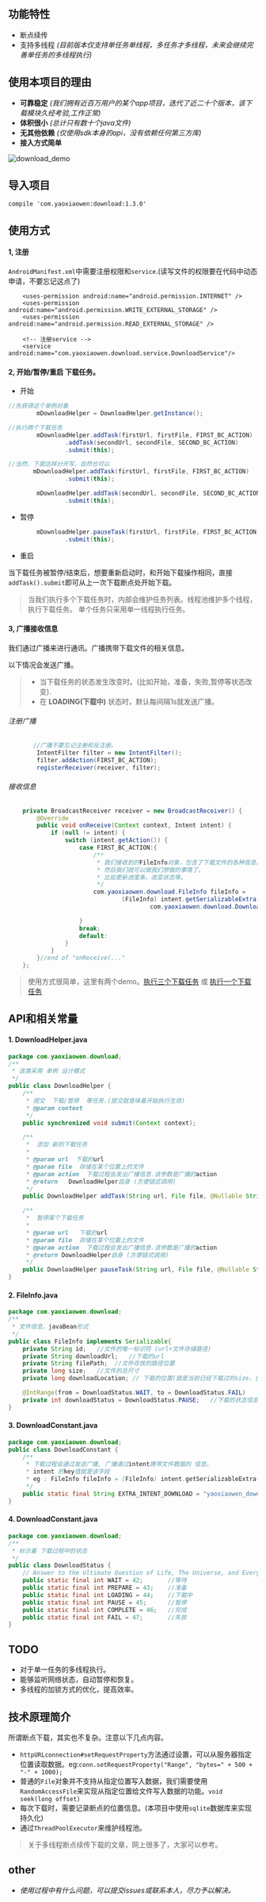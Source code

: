 ## 功能特性

+ 断点续传
+ 支持多线程 *(目前版本仅支持单任务单线程，多任务才多线程，未来会继续完善单任务的多线程执行)*

## 使用本项目的理由

- **可靠稳定** *(我们拥有近百万用户的某个app项目，迭代了近二十个版本，该下载模块久经考验,工作正常)*
- **体积很小** *(总计只有数十个java文件)*
- **无其他依赖** *(仅使用sdk本身的api，没有依赖任何第三方库)*
- **接入方式简单**

![download_demo](https://github.com/yaowen369/DownloadHelper/blob/master/docs/img/download_three.gif)

## 导入项目
```
compile 'com.yaoxiaowen:download:1.3.0'
```

## 使用方式
#### 1, **注册**
`AndroidManifest.xml`中需要注册权限和`service`.(读写文件的权限要在代码中动态申请，不要忘记这点了)
```
    <uses-permission android:name="android.permission.INTERNET" />
    <uses-permission android:name="android.permission.WRITE_EXTERNAL_STORAGE" />
    <uses-permission android:name="android.permission.READ_EXTERNAL_STORAGE" />

    <!-- 注册service -->
    <service android:name="com.yaoxiaowen.download.service.DownloadService"/>
```

#### 2,  **开始/暂停/重启 下载任务。**

+ 开始

```java
//先获得这个单例对象
        mDownloadHelper = DownloadHelper.getInstance();

//执行两个下载任务
        mDownloadHelper.addTask(firstUrl, firstFile, FIRST_BC_ACTION)
                .addTask(secondUrl, secondFile, SECOND_BC_ACTION)
                .submit(this);

//当然，下面这样分开写，自然也可以
       mDownloadHelper.addTask(firstUrl, firstFile, FIRST_BC_ACTION)
                .submit(this);

        mDownloadHelper.addTask(secondUrl, secondFile, SECOND_BC_ACTION)
                .submit(this);
```

+ 暂停
```java
        mDownloadHelper.pauseTask(firstUrl, firstFile, FIRST_BC_ACTION)
                .submit(this);
```

+ 重启

当下载任务被暂停/结束后，想要重新启动时，和开始下载操作相同，直接 `addTask().submit`即可从上一次下载断点处开始下载。


> 当我们执行多个下载任务时，内部会维护任务列表。线程池维护多个线程，执行下载任务。 单个任务只采用单一线程执行任务。



#### 3, **广播接收信息**
我们通过广播来进行通讯。广播携带下载文件的相关信息。

以下情况会发送广播。
> + 当下载任务的状态发生改变时。(比如开始，准备，失败,暂停等状态改变).
> + 在 **LOADING(下载中)** 状态时，默认每间隔1s就发送广播。

###### 注册广播
```java
       //广播不要忘记注册和反注册。
        IntentFilter filter = new IntentFilter();
        filter.addAction(FIRST_BC_ACTION);
        registerReceiver(receiver, filter);
```
###### 接收信息

```java
    private BroadcastReceiver receiver = new BroadcastReceiver() {
        @Override
        public void onReceive(Context context, Intent intent) {
            if (null != intent) {
                switch (intent.getAction()) {
                    case FIRST_BC_ACTION:{
                        /**
                         * 我们接收到的FileInfo对象，包含了下载文件的各种信息。
                         * 然后我们就可以做我们想做的事情了。
                         * 比如更新进度条，改变状态等。
                         */
                        com.yaoxiaowen.download.FileInfo fileInfo =
                                (FileInfo) intent.getSerializableExtra(
                                        com.yaoxiaowen.download.DownloadConstant.DOWNLOAD_EXTRA);

                    }
                    break;
                    default:
                }
            }
        }//end of "onReceive(..."
    };

```

> 使用方式很简单，这里有两个demo。[执行三个下载任务](https://github.com/yaowen369/DownloadHelper/blob/master/sample/src/main/java/com/yaoxiaowen/download/sample/MainActivity.java)  或 [执行一个下载任务](https://github.com/yaowen369/DownloadHelper/blob/master/sample/src/main/java/com/yaoxiaowen/download/sample/SimpleMainActivity.java)

## API和相关常量
#### **1. DownloadHelper.java**
```java
package com.yaoxiaowen.download;
/**
 * 该类采用 单例 设计模式
 */
public class DownloadHelper {
    /**
     * 提交  下载/暂停  等任务.(提交就意味着开始执行生效)
     * @param context
     */
    public synchronized void submit(Context context);

    /**
     *  添加 新的下载任务
     *
     * @param url  下载的url
     * @param file  存储在某个位置上的文件
     * @param action  下载过程会发出广播信息.该参数是广播的action
     * @return   DownloadHelper自身 (方便链式调用)
     */
    public DownloadHelper addTask(String url, File file, @Nullable String action);

    /**
     *  暂停某个下载任务
     *
     * @param url   下载的url
     * @param file  存储在某个位置上的文件
     * @param action  下载过程会发出广播信息.该参数是广播的action
     * @return DownloadHelper自身 (方便链式调用)
     */
    public DownloadHelper pauseTask(String url, File file, @Nullable String action);
}

```

#### **2. FileInfo.java**

```java
package com.yaoxiaowen.download;
/**
 * 文件信息，javaBean形式
 */
public class FileInfo implements Serializable{
    private String id;   //文件的唯一标识符 (url+文件存储路径)
    private String downloadUrl;   //下载的url
    private String filePath;  //文件存放的路径位置
    private long size;   //文件的总尺寸
    private long downloadLocation; // 下载的位置(就是当前已经下载过的size，也是断点的位置)

    @IntRange(from = DownloadStatus.WAIT, to = DownloadStatus.FAIL)
    private int downloadStatus = DownloadStatus.PAUSE;   //下载的状态信息
}
```

#### **3. DownloadConstant.java**
```java
package com.yaoxiaowen.download;
public class DownloadConstant {
    /**
     * 下载过程会通过发送广播, 广播通过intent携带文件数据的 信息。
     * intent 的key值就是该字段
     * eg : FileInfo fileInfo = (FileInfo) intent.getSerializableExtra(DownloadConstant.EXTRA_INTENT_DOWNLOAD);
     */
    public static final String EXTRA_INTENT_DOWNLOAD = "yaoxiaowen_download_extra";
}
```


#### **4. DownloadConstant.java**

```java
package com.yaoxiaowen.download;
/**
 * 标示着 下载过程中的状态
 */
public class DownloadStatus {
    // Answer to the Ultimate Question of Life, The Universe, and Everything is 42
    public static final int WAIT = 42;       //等待
    public static final int PREPARE = 43;    //准备
    public static final int LOADING = 44;    //下载中
    public static final int PAUSE = 45;      //暂停
    public static final int COMPLETE = 46;   //完成
    public static final int FAIL = 47;       //失败
}
```

## TODO
+ 对于单一任务的多线程执行。
+ 能够监听网络状态，自动暂停和恢复。
+ 多线程的加锁方式的优化，提高效率。

## 技术原理简介
   所谓断点下载，其实也不复杂。注意以下几点内容。
   + `httpURLconnection#setRequestProperty`方法通过设置，可以从服务器指定位置读取数据。eg:`conn.setRequestProperty("Range", "bytes=" + 500 + "-" + 1000);`
   + 普通的`File`对象并不支持从指定位置写入数据，我们需要使用`RandomAccessFile`来实现从指定位置给文件写入数据的功能。`void seek(long offset)`
   + 每次下载时，需要记录断点的位置信息。(本项目中使用`sqlite`数据库来实现持久化)
   + 通过`ThreadPoolExecutor`来维护线程池。

> 关于多线程断点续传下载的文章，网上很多了，大家可以参考。


## other
+ *使用过程中有什么问题，可以提交issues或联系本人，尽力予以解决。*
